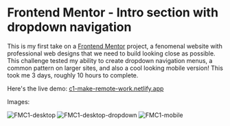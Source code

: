 # Frontend Mentor - Intro section with dropdown navigation

This is my first take on a [Frontend Mentor](https://www.frontendmentor.io/challenges/intro-section-with-dropdown-navigation-ryaPetHE5) project, a fenomenal website with professional web designs that we need to build looking close as possible. This challenge tested my ability to create dropdown navigation menus, a common pattern on larger sites, and also a cool looking mobile version! This took me 3 days, roughly 10 hours to complete.  

Here's the live demo: [c1-make-remote-work.netlify.app](http://c1-make-remote-work.netlify.app)

Images:

![FMC1-desktop](https://user-images.githubusercontent.com/44845754/166129433-6061aa1b-863a-4124-af40-7387b548c34b.png)
![FMC1-desktop-dropdown](https://user-images.githubusercontent.com/44845754/166129434-c00d62f6-5970-4105-b342-acd8767f7c31.png)
![FMC1-mobile](https://user-images.githubusercontent.com/44845754/166129435-e04d83d4-9176-412a-aaa4-5c83388d5eb4.png)
